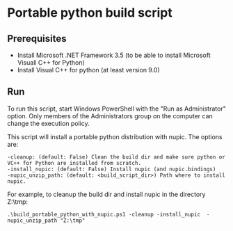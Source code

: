 # Portable python build script

## Prerequisites
* Install Microsoft .NET Framework 3.5 (to be able to install Microsoft 
Visuall C++ for Python)
* Install Visual C++ for python (at least version 9.0)

## Run

To run this script, start Windows PowerShell with the "Run as Administrator" option. 
Only members of the Administrators group on the computer can change the execution policy.

This script will install a portable python distribution with nupic. The options are:
```
-cleanup: (default: False) Clean the build dir and make sure python or VC++ for Python are installed from scratch.
-install_nupic: (default: False) Install nupic (and nupic.bindings)
-nupic_unzip_path: (default: <build_script_dir>) Path where to install nupic.
```

For example, to cleanup the build dir and install nupic in the directory Z:\tmp:
```
.\build_portable_python_with_nupic.ps1 -cleanup -install_nupic  -nupic_unzip_path "Z:\tmp"
```

